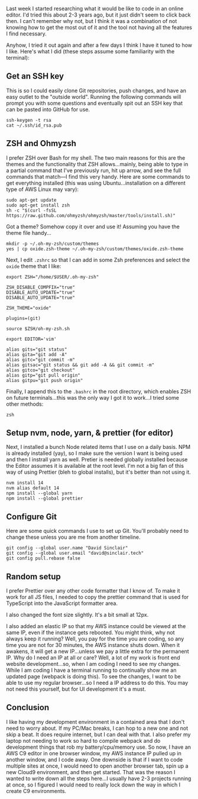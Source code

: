 Last week I started researching what it would be like to code in an online editor. I'd tried this about 2-3 years ago, but it just didn't seem to click back then. I can't remember why not, but I think it was a combination of not knowing how to get the most out of it and the tool not having all the features I find necessary.

Anyhow, I tried it out again and after a few days I think I have it tuned to how I like. Here's what I did (these steps assume some familiarity with the terminal):

## Get an SSH key
This is so I could easily clone Git repositories, push changes, and have an easy outlet to the "outside world". Running the following commands will prompt you with some questions and eventually spit out an SSH key that can be pasted into GitHub for use.
```
ssh-keygen -t rsa
cat ~/.ssh/id_rsa.pub
```

## ZSH and Ohmyzsh
I prefer ZSH over Bash for my shell. The two main reasons for this are the themes and the functionality that ZSH allows...mainly, being able to type in a partial command that I've previously run, hit up arrow, and see the full commands that match—I find this very handy. Here are some commands to get everything installed (this was using Ubuntu...installation on a different type of AWS Linux may vary):
```
sudo apt-get update
sudo apt-get install zsh
sh -c "$(curl -fsSL https://raw.github.com/ohmyzsh/ohmyzsh/master/tools/install.sh)"
```

Got a theme? Somehow copy it over and use it! Assuming you have the theme file handy...
```
mkdir -p ~/.oh-my-zsh/custom/themes
yes | cp oxide.zsh-theme ~/.oh-my-zsh/custom/themes/oxide.zsh-theme
```
Next, I edit `.zshrc` so that I can add in some Zsh preferences and select the `oxide` theme that I like:
```
export ZSH="/home/$USER/.oh-my-zsh"

ZSH_DISABLE_COMPFIX="true"
DISABLE_AUTO_UPDATE="true"
DISABLE_AUTO_UPDATE="true"

ZSH_THEME="oxide"

plugins=(git)

source $ZSH/oh-my-zsh.sh

export EDITOR='vim'

alias gits="git status"
alias gita="git add -A"
alias gitc="git commit -m"
alias gitsac="git status && git add -A && git commit -m"
alias gitco="git checkout"
alias gitp="git pull origin"
alias gitpu="git push origin"
```
Finally, I append this to the `.bashrc` in the root directory, which enables ZSH on future terminals...this was the only way I got it to work...I tried some other methods:
```
zsh
```

## Setup nvm, node, yarn, & prettier (for editor)
Next, I installed a bunch Node related items that I use on a daily basis. NPM is already installed (yay), so I make sure the version I want is being used and then I instrall yarn as well. Pretier is needed globally installed because the Editor assumes it is available at the root level. I'm not a big fan of this way of using Prettier (bleh to global installs), but it's better than not using it.
```
nvm install 14
nvm alias default 14
npm install --global yarn
npm install --global prettier
```

## Configure Git
Here are some quick commands I use to set up Git. You'll probably need to change these unless you are me from another timeline.
```
git config --global user.name "David Sinclair"
git config --global user.email "david@sinclair.tech"
git config pull.rebase false
```

## Random setup
I prefer Prettier over any other code formatter that I know of. To make it work for all JS files, I needed to copy the prettier command that is used for TypeScript into the JavaScript formatter area.

I also changed the font size slightly. It's a bit small at 12px.

I also added an elastic IP so that my AWS instance could be viewed at the same IP, even if the instance gets rebooted. You might think, why not always keep it running? Well, you pay for the time you are coding, so any time you are not for 30 minutes, the AWS instance shuts down. When it awakens, it will get a new IP...unless we pay a little extra for the permanent IP. Why do I need an IP at all or care? Well, a lot of my work is front end website development...so, when I am coding I need to see my changes. While I am coding I have a terminal running to continually show me an updated page (webpack is doing this). To see the changes, I want to be able to use my regular browser...so I need a IP address to do this. You may not need this yourself, but for UI development it's a must.

## Conclusion
I like having my development environment in a contained area that I don't need to worry about. If my PC/Mac breaks, I can hop to a new one and not skip a beat. It does require internet, but I can deal with that. I also prefer my laptop not needing to work so hard to compile webpack and do development things that rob my battery/cpu/memory use. So now, I have an AWS C9 editor in one browser window, my AWS instance IP pulled up in another window, and I code away. One downside is that if I want to code multiple sites at once, I would need to open another browser tab, spin up a new Cloud9 environment, and then get started. That was the reason I wanted to write down all the steps here...I usually have 2-3 projects running at once, so I figured I would need to really lock down the way in which I create C9 environments.